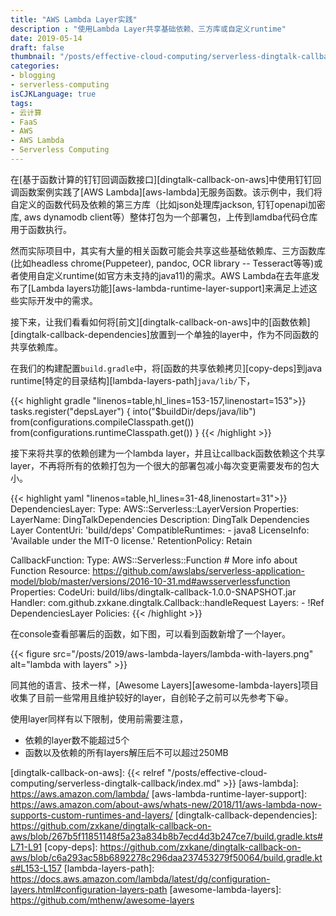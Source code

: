 ```yaml
---
title: "AWS Lambda Layer实践"
description : "使用Lambda Layer共享基础依赖、三方库或自定义runtime"
date: 2019-05-14
draft: false
thumbnail: "/posts/effective-cloud-computing/serverless-dingtalk-callback/images/cover.png"
categories:
- blogging
- serverless-computing
isCJKLanguage: true
tags:
- 云计算
- FaaS
- AWS
- AWS Lambda
- Serverless Computing
---
```

在[基于函数计算的钉钉回调函数接口][dingtalk-callback-on-aws]中使用钉钉回调函数案例实践了[AWS Lambda][aws-lambda]无服务函数。该示例中，我们将自定义的函数代码及依赖的第三方库（比如json处理库jackson, 钉钉openapi加密库, aws dynamodb client等）整体打包为一个部署包，上传到lamdba代码仓库用于函数执行。

然而实际项目中，其实有大量的相关函数可能会共享这些基础依赖库、三方函数库(比如headless chrome(Puppeteer), pandoc, OCR library -- Tesseract等等)或者使用自定义runtime(如官方未支持的java11)的需求。AWS Lambda在去年底发布了[Lambda layers功能][aws-lambda-runtime-layer-support]来满足上述这些实际开发中的需求。

接下来，让我们看看如何将[前文][dingtalk-callback-on-aws]中的[函数依赖][dingtalk-callback-dependencies]放置到一个单独的layer中，作为不同函数的共享依赖库。

<!--more-->

在我们的构建配置`build.gradle`中，将[函数的共享依赖拷贝][copy-deps]到java runtime[特定的目录结构][lambda-layers-path]`java/lib/`下，

{{< highlight gradle "linenos=table,hl_lines=153-157,linenostart=153">}}
tasks.register<Copy>("depsLayer") {
    into("$buildDir/deps/java/lib")
    from(configurations.compileClasspath.get())
    from(configurations.runtimeClasspath.get())
}
{{< /highlight >}}

接下来将共享的依赖创建为一个lambda layer，并且让callback函数依赖这个共享layer，不再将所有的依赖打包为一个很大的部署包减小每次变更需要发布的包大小。

{{< highlight yaml "linenos=table,hl_lines=31-48,linenostart=31">}}
  DependenciesLayer:
    Type: AWS::Serverless::LayerVersion
    Properties:
      LayerName: DingTalkDependencies
      Description: DingTalk Dependencies Layer
      ContentUri: 'build/deps'
      CompatibleRuntimes:
        - java8
      LicenseInfo: 'Available under the MIT-0 license.'
      RetentionPolicy: Retain

  CallbackFunction:
    Type: AWS::Serverless::Function # More info about Function Resource: https://github.com/awslabs/serverless-application-model/blob/master/versions/2016-10-31.md#awsserverlessfunction
    Properties:
      CodeUri: build/libs/dingtalk-callback-1.0.0-SNAPSHOT.jar
      Handler: com.github.zxkane.dingtalk.Callback::handleRequest
      Layers:
        - !Ref DependenciesLayer
      Policies:
{{< /highlight >}}

在console查看部署后的函数，如下图，可以看到函数新增了一个layer。

{{< figure src="/posts/2019/aws-lambda-layers/lambda-with-layers.png" alt="lambda with layers" >}}

同其他的语言、技术一样，[Awesome Layers][awesome-lambda-layers]项目收集了目前一些常用且维护较好的layer，自创轮子之前可以先参考下:grinning:。

使用layer同样有以下限制，使用前需要注意，

- 依赖的layer数不能超过5个
- 函数以及依赖的所有layers解压后不可以超过250MB

[dingtalk-callback-on-aws]: {{< relref "/posts/effective-cloud-computing/serverless-dingtalk-callback/index.md" >}}
[aws-lambda]: https://aws.amazon.com/lambda/
[aws-lambda-runtime-layer-support]: https://aws.amazon.com/about-aws/whats-new/2018/11/aws-lambda-now-supports-custom-runtimes-and-layers/
[dingtalk-callback-dependencies]: https://github.com/zxkane/dingtalk-callback-on-aws/blob/267b5f11851148f5a23a834b8b7ecd4d3b247ce7/build.gradle.kts#L71-L91
[copy-deps]: https://github.com/zxkane/dingtalk-callback-on-aws/blob/c6a293ac58b6892278c296daa237453279f50064/build.gradle.kts#L153-L157
[lambda-layers-path]: https://docs.aws.amazon.com/lambda/latest/dg/configuration-layers.html#configuration-layers-path
[awesome-lambda-layers]: https://github.com/mthenw/awesome-layers
